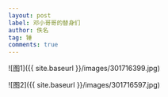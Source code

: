 ```yaml
---
layout: post
label: 邓小哥哥的替身们
author: 佚名
tag: 锤
comments: true
---
```


![图1]({{ site.baseurl }}/images/301716399.jpg)

![图2]({{ site.baseurl }}/images/301716597.jpg)
